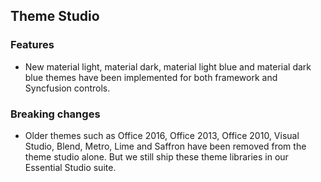 ## Theme Studio

### Features

* New material light, material dark, material light blue and material dark blue themes have been implemented for both framework and Syncfusion controls.

### Breaking changes

* Older themes such as Office 2016, Office 2013, Office 2010, Visual Studio, Blend, Metro, Lime and Saffron have been removed from the theme studio alone. But we still ship these theme libraries in our Essential Studio suite.